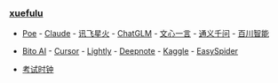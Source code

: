 ### **[xuefulu](http://xuefulu.com/)**

+ [Poe](https://poe.com) - [Claude](https://claude.ai/) - [讯飞星火](https://xinghuo.xfyun.cn/desk) - [ChatGLM](https://chatglm.cn/) - [文心一言](https://yiyan.baidu.com/) - [通义千问](https://qianwen.aliyun.com/) - [百川智能](https://chat.baichuan-ai.com/)

+ [Bito AI](https://alpha.bito.co/bitoai/) - [Cursor](https://www.cursor.so/) - [Lightly](https://lightly.teamcode.com/login) - [Deepnote](https://deepnote.com/sign-in) - [Kaggle](https://www.kaggle.com/) - [EasySpider](https://www.easyspider.cn/)

+ [考试时钟](http://508cst.gcu.edu.cn/clock/)
